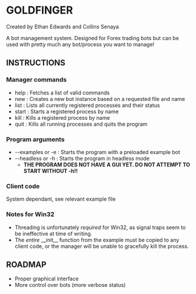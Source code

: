 <h1>GOLDFINGER</h1>
Created by Ethan Edwards and Collins Senaya

>>
A bot management system. Designed for Forex trading bots but can be used with pretty much any bot/process you want to manage!

<h2>INSTRUCTIONS</h2>
<h3>Manager commands</h3>
<ul>
  <li>help  : Fetches a list of valid commands</li>
  <li>new   : Creates a new bot instance based on a requested file and name</li>
  <li>list  : Lists all currently registered processes and their status</li>
  <li>start : Starts a registered process by name</li>
  <li>kill  : Kills a registered process by name</li>
  <li>quit  : Kills all running processes and quits the program</li>
</ul>

<h3>Program arguments</h3>
<ul>
  <li>--examples or -e : Starts the program with a preloaded example bot</li>
  <li>--headless or -h : Starts the program in headless mode 
    <ul>
      <li><b>THE PROGRAM DOES NOT HAVE A GUI YET. DO NOT ATTEMPT TO START WITHOUT -h!!</b></li>
    </ul>
  </li>
</ul>

<h3>Client code</h3>
System dependant, see relevant example file

<h3>Notes for Win32</h3>
<ul>
  <li>Threading is unfortunately <i>required</i> for Win32, as signal traps seem to be ineffective at time of writing.</li>
  <li>The <i>entire</i> __init__ function from the example must be copied to any client code, or the manager will be unable to gracefully kill the process.</li>
</ul>

<h2>ROADMAP</h2>
<ul>
  <li>Proper graphical interface</li>
  <li>More control over bots (more verbose status)</li>
</ul>
